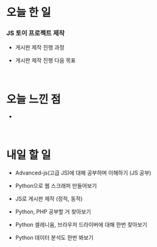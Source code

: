 # 오늘 한 일

### JS 토이 프로젝트 제작

- 게시판 제작 진행 과정

- 게시판 제작 진행 다음 목표

<br />

# 오늘 느낀 점

-

<br />

# 내일 할 일

- Advanced-js(고급 JS)에 대해 공부하며 이해하기 (JS 공부)

- Python으로 웹 스크래퍼 만들어보기

- JS로 게시판 제작 (정적, 동적)

- Python, PHP 공부할 거 찾아보기

- Python 셀레니움, 브라우저 드라이버에 대해 한번 찾아보기

- Python 데이터 분석도 한번 봐보기
